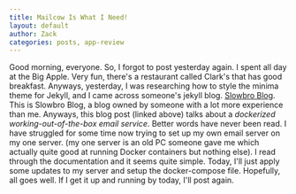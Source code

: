 ```yaml
---
title: Mailcow Is What I Need!
layout: default
author: Zack
categories: posts, app-review
---
```


Good morning, everyone. So, I forgot to post yesterday again. I spent all day at the Big Apple. Very fun, there's a restaurant called Clark's that has good breakfast. Anyways, yesterday, I was researching how to style the minima theme for Jekyll, and I came across someone's jekyll blog.
[Slowbro Blog](https://blog.slowb.ro/mailcow-email-migration-from-postfix-dovecot-spamassassin/).
This is Slowbro Blog, a blog owned by someone with a lot more experience than me.
Anyways, this blog post (linked above) talks about a <em> dockerized working-out-of-the-box email service</em>. Better words have never been read. I have struggled for some time now trying to set up my own email server on my one server. (my one server is an old PC someone gave me which actually quite good at running Docker containers but nothing else). I read through the documentation and it seems quite simple. Today, I'll just apply some updates to my server and setup the docker-compose file. Hopefully, all goes well. 
If I get it up and running by today, I'll post again.
